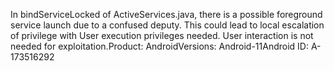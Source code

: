In bindServiceLocked of ActiveServices.java, there is a possible foreground service launch due to a confused deputy. This could lead to local escalation of privilege with User execution privileges needed. User interaction is not needed for exploitation.Product: AndroidVersions: Android-11Android ID: A-173516292